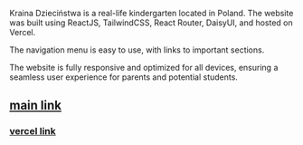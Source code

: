 Kraina Dzieciństwa is a real-life kindergarten located in Poland. The website was built using ReactJS, TailwindCSS, React Router, DaisyUI, and hosted on Vercel.

The navigation menu is easy to use, with links to important sections.

The website is fully responsive and optimized for all devices, ensuring a seamless user experience for parents and potential students.

## [main link](https://www.krainadziecinstwa.pl)
### [vercel link](https://www.krainadziecinstwa.vercel.app)
